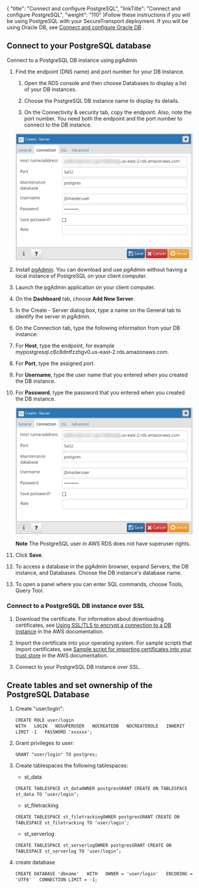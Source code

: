 {
    "title": "Connect and configure PostgreSQL",
    "linkTitle": "Connect and configure PostgreSQL",
    "weight": "110"
}Follow these instructions if you will be using PostgreSQL with your SecureTransport deployment. If you will be using Oracle DB, see [Connect and configure Oracle DB](../connect-oracle) .



## Connect to your PostgreSQL database



Connect to a PostgreSQL DB instance using pgAdmin



1.  Find the endpoint (DNS name) and port number for your DB Instance.

    1.  Open the RDS console and then choose Databases to display a list of your DB instances.

    2.  Choose the PostgreSQL DB instance name to display its details.

    3.  On the Connectivity & security tab, copy the endpoint. Also, note the port number. You need both the endpoint and the port number to connect to the DB instance.



      

    

    ![PostgreSQL endpoint](db-postgre-connection.png "PostgreSQL endpoint")

2.  Install [pgAdmin](http://www.pgadmin.org/). You can download and use pgAdmin without having a local instance of PostgreSQL on your client computer.

3.  Launch the pgAdmin application on your client computer.

4.  On the **Dashboard** tab, choose **Add New Server**.

5.  In the Create - Server dialog box, type a name on the General tab to identify the server in pgAdmin.

6.  On the Connection tab, type the following information from your DB instance:

7.  For **Host**, type the endpoint, for example mypostgresql.c6c8dntfzzhgv0.us-east-2.rds.amazonaws.com.

8.  For **Port**, type the assigned port.

9.  For **Username**, type the user name that you entered when you created the DB instance.

10. For **Password**, type the password that you entered when you created the DB instance.  

    

    ![PostgreSQL connection](db-postgre-connection.png "PostgreSQL connection ")

      

    **Note** The PostgreSQL user in AWS RDS does not have superuser rights.

11. Click **Save**.

12. To access a database in the pgAdmin browser, expand Servers, the DB instance, and Databases. Choose the DB instance's database name.

13. To open a panel where you can enter SQL commands, choose Tools, Query Tool.



### Connect to a PostgreSQL DB instance over SSL



1.  Download the certificate. For information about downloading certificates, see [Using SSL/TLS to encrypt a connection to a DB instance](https://docs.aws.amazon.com/AmazonRDS/latest/UserGuide/UsingWithRDS.SSL.html) in the AWS documentation.

2.  Import the certificate into your operating system. For sample scripts that import certificates, see [Sample script for importing certificates into your trust store](https://docs.aws.amazon.com/AmazonRDS/latest/UserGuide/UsingWithRDS.SSL-certificate-rotation.html#UsingWithRDS.SSL-certificate-rotation-sample-script) in the AWS documentation.

3.  Connect to your PostgreSQL DB instance over SSL.



## Create tables and set ownership of the PostgreSQL Database



1.  Create "user/login":  

    



        CREATE ROLE user/login WITH   LOGIN   NOSUPERUSER   NOCREATEDB   NOCREATEROLE   INHERIT   NOREPLICATION   CONNECTION LIMIT -1   PASSWORD 'xxxxxx';



2.  Grant privileges to user:  

    



        GRANT "user/login" TO postgres;



3.  Create tablespaces the following tablespaces:



    -   st\_data



    <!-- -->



        CREATE TABLESPACE st_dataOWNER postgresGRANT CREATE ON TABLESPACE st_data TO ‘user/login’;



    -   st\_filetracking



    <!-- -->



        CREATE TABLESPACE st_filetrackingOWNER postgresGRANT CREATE ON TABLESPACE st_filetracking TO ‘user/login’;



    -   st\_serverlog



    <!-- -->



        CREATE TABLESPACE st_serverlogOWNER postgresGRANT CREATE ON TABLESPACE st_serverlog TO ‘user/login’;



4.  create database  

    



        CREATE DATABASE 'dbname'   WITH   OWNER = 'user/login'   ENCODING = 'UTF8'   CONNECTION LIMIT = -1;

